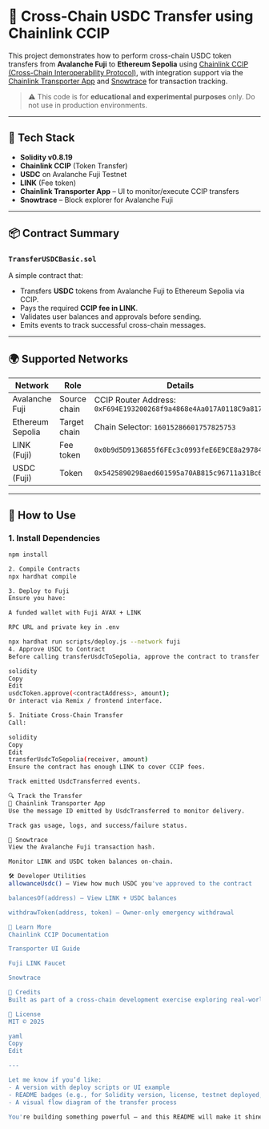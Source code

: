 # 🚀 Cross-Chain USDC Transfer using Chainlink CCIP

This project demonstrates how to perform cross-chain USDC token transfers from **Avalanche Fuji** to **Ethereum Sepolia** using [Chainlink CCIP (Cross-Chain Interoperability Protocol)](https://docs.chain.link/ccip), with integration support via the [Chainlink Transporter App](https://transporter.chain.link/) and [Snowtrace](https://testnet.snowtrace.io/) for transaction tracking.

> ⚠️ This code is for **educational and experimental purposes** only. Do not use in production environments.

---

## 🔗 Tech Stack

- **Solidity v0.8.19**
- **Chainlink CCIP** (Token Transfer)
- **USDC** on Avalanche Fuji Testnet
- **LINK** (Fee token)
- **Chainlink Transporter App** – UI to monitor/execute CCIP transfers
- **Snowtrace** – Block explorer for Avalanche Fuji

---

## 📦 Contract Summary

### `TransferUSDCBasic.sol`

A simple contract that:

- Transfers **USDC** tokens from Avalanche Fuji to Ethereum Sepolia via CCIP.
- Pays the required **CCIP fee in LINK**.
- Validates user balances and approvals before sending.
- Emits events to track successful cross-chain messages.

---

## 🌍 Supported Networks

| Network           | Role        | Details                                                                 |
|------------------|-------------|-------------------------------------------------------------------------|
| Avalanche Fuji   | Source chain| CCIP Router Address: `0xF694E193200268f9a4868e4Aa017A0118C9a8177`       |
| Ethereum Sepolia | Target chain| Chain Selector: `16015286601757825753`                                 |
| LINK (Fuji)      | Fee token   | `0x0b9d5D9136855f6FEc3c0993feE6E9CE8a297846`                             |
| USDC (Fuji)      | Token       | `0x5425890298aed601595a70AB815c96711a31Bc65`                             |

---

## 🧪 How to Use

### 1. **Install Dependencies**

```bash
npm install

2. Compile Contracts
npx hardhat compile

3. Deploy to Fuji
Ensure you have:

A funded wallet with Fuji AVAX + LINK

RPC URL and private key in .env

npx hardhat run scripts/deploy.js --network fuji
4. Approve USDC to Contract
Before calling transferUsdcToSepolia, approve the contract to transfer your USDC:

solidity
Copy
Edit
usdcToken.approve(<contractAddress>, amount);
Or interact via Remix / frontend interface.

5. Initiate Cross-Chain Transfer
Call:

solidity
Copy
Edit
transferUsdcToSepolia(receiver, amount)
Ensure the contract has enough LINK to cover CCIP fees.

Track emitted UsdcTransferred events.

🔍 Track the Transfer
🔗 Chainlink Transporter App
Use the message ID emitted by UsdcTransferred to monitor delivery.

Track gas usage, logs, and success/failure status.

🔎 Snowtrace
View the Avalanche Fuji transaction hash.

Monitor LINK and USDC token balances on-chain.

🛠 Developer Utilities
allowanceUsdc() – View how much USDC you've approved to the contract

balancesOf(address) – View LINK + USDC balances

withdrawToken(address, token) – Owner-only emergency withdrawal

🧠 Learn More
Chainlink CCIP Documentation

Transporter UI Guide

Fuji LINK Faucet

Snowtrace

🙏 Credits
Built as part of a cross-chain development exercise exploring real-world CCIP usage for secure token transfer workflows.

📜 License
MIT © 2025

yaml
Copy
Edit

---

Let me know if you’d like:
- A version with deploy scripts or UI example
- README badges (e.g., for Solidity version, license, testnet deployed, etc.)
- A visual flow diagram of the transfer process

You're building something powerful — and this README will make it shine!







